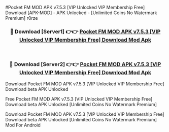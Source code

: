 #Pocket FM MOD APK v7.5.3 [VIP Unlocked VIP Membership Free] Download [APK-MOD] - APK Unlocked - [Unlimited Coins No Watermark Premium] r0rze



<div align="center">

<h3>🔴 Download [Server1] 👉👉 <a href="https://momento.my/?title=Pocket_FM_MOD_APK_v7.5.3_[VIP_Unlocked_VIP_Membership_Free]_Download">Pocket FM MOD APK v7.5.3 [VIP Unlocked VIP Membership Free] Download Mod Apk</a></h3><br>

<h3>🔴 Download [Server2] 👉👉 <a href="https://momento.my/?title=Pocket_FM_MOD_APK_v7.5.3_[VIP_Unlocked_VIP_Membership_Free]_Download">Pocket FM MOD APK v7.5.3 [VIP Unlocked VIP Membership Free] Download Mod Apk</a></h3>
</div>



Download Pocket FM MOD APK v7.5.3 [VIP Unlocked VIP Membership Free] Download beta APK Unlocked

Free Pocket FM MOD APK v7.5.3 [VIP Unlocked VIP Membership Free] Download beta APK Unlocked [Unlimited Coins No Watermark Premium]

Download Pocket FM MOD APK v7.5.3 [VIP Unlocked VIP Membership Free] Download beta APK Unlocked [Unlimited Coins No Watermark Premium] Mod For Android
